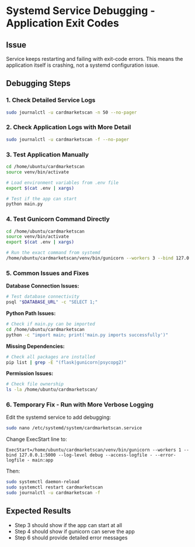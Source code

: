 # Systemd Service Debugging - Application Exit Codes

## Issue
Service keeps restarting and failing with exit-code errors. This means the application itself is crashing, not a systemd configuration issue.

## Debugging Steps

### 1. Check Detailed Service Logs
```bash
sudo journalctl -u cardmarketscan -n 50 --no-pager
```

### 2. Check Application Logs with More Detail
```bash
sudo journalctl -u cardmarketscan -f --no-pager
```

### 3. Test Application Manually
```bash
cd /home/ubuntu/cardmarketscan
source venv/bin/activate

# Load environment variables from .env file
export $(cat .env | xargs)

# Test if the app can start
python main.py
```

### 4. Test Gunicorn Command Directly
```bash
cd /home/ubuntu/cardmarketscan
source venv/bin/activate
export $(cat .env | xargs)

# Run the exact command from systemd
/home/ubuntu/cardmarketscan/venv/bin/gunicorn --workers 3 --bind 127.0.0.1:5000 main:app
```

### 5. Common Issues and Fixes

**Database Connection Issues:**
```bash
# Test database connectivity
psql "$DATABASE_URL" -c "SELECT 1;"
```

**Python Path Issues:**
```bash
# Check if main.py can be imported
cd /home/ubuntu/cardmarketscan
python -c "import main; print('main.py imports successfully')"
```

**Missing Dependencies:**
```bash
# Check all packages are installed
pip list | grep -E "(flask|gunicorn|psycopg2)"
```

**Permission Issues:**
```bash
# Check file ownership
ls -la /home/ubuntu/cardmarketscan/
```

### 6. Temporary Fix - Run with More Verbose Logging
Edit the systemd service to add debugging:
```bash
sudo nano /etc/systemd/system/cardmarketscan.service
```

Change ExecStart line to:
```
ExecStart=/home/ubuntu/cardmarketscan/venv/bin/gunicorn --workers 1 --bind 127.0.0.1:5000 --log-level debug --access-logfile - --error-logfile - main:app
```

Then:
```bash
sudo systemctl daemon-reload
sudo systemctl restart cardmarketscan
sudo journalctl -u cardmarketscan -f
```

## Expected Results
- Step 3 should show if the app can start at all
- Step 4 should show if gunicorn can serve the app
- Step 6 should provide detailed error messages